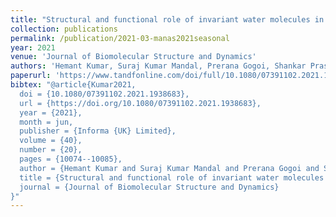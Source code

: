 ```yaml
---
title: "Structural and functional role of invariant water molecules in matrix metalloproteinases: a data-mining approach"
collection: publications
permalink: /publication/2021-03-manas2021seasonal
year: 2021
venue: 'Journal of Biomolecular Structure and Dynamics'
authors: 'Hemant Kumar, Suraj Kumar Mandal, Prerana Gogoi, Shankar Prasad Kanaujia'
paperurl: 'https://www.tandfonline.com/doi/full/10.1080/07391102.2021.1938683'
bibtex: "@article{Kumar2021,
  doi = {10.1080/07391102.2021.1938683},
  url = {https://doi.org/10.1080/07391102.2021.1938683},
  year = {2021},
  month = jun,
  publisher = {Informa {UK} Limited},
  volume = {40},
  number = {20},
  pages = {10074--10085},
  author = {Hemant Kumar and Suraj Kumar Mandal and Prerana Gogoi and Shankar Prasad Kanaujia},
  title = {Structural and functional role of invariant water molecules in matrix metalloproteinases: a data-mining approach},
  journal = {Journal of Biomolecular Structure and Dynamics}
}"
---
```

